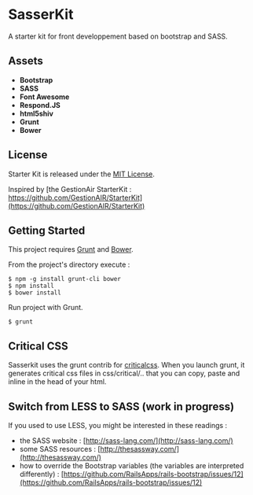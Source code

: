 SasserKit
===========

A starter kit for front developpement based on bootstrap and SASS.

## Assets

- **Bootstrap**
- **SASS**
- **Font Awesome**
- **Respond.JS**
- **html5shiv**
- **Grunt**
- **Bower**

## License

Starter Kit is released under the [MIT License](COPYING).

Inspired by [the GestionAir StarterKit : https://github.com/GestionAIR/StarterKit](https://github.com/GestionAIR/StarterKit)

## Getting Started

This project requires [Grunt](http://gruntjs.com/) and [Bower](http://bower.io/).

From the project's directory execute :

```
$ npm -g install grunt-cli bower
$ npm install
$ bower install
```

Run project with Grunt.

```
$ grunt
```

## Critical CSS

Sasserkit uses the grunt contrib for [criticalcss](https://github.com/filamentgroup/grunt-criticalcss). When you launch grunt, it generates critical css files in css/critical/.. that you can copy, paste and inline in the head of your html.

## Switch from LESS to SASS (work in progress)

If you used to use LESS, you might be interested in these readings :
- the SASS website : [http://sass-lang.com/](http://sass-lang.com/)
- some SASS resources : [http://thesassway.com/](http://thesassway.com/)
- how to override the Bootstrap variables (the variables are interpreted differently) : [https://github.com/RailsApps/rails-bootstrap/issues/12](https://github.com/RailsApps/rails-bootstrap/issues/12)


